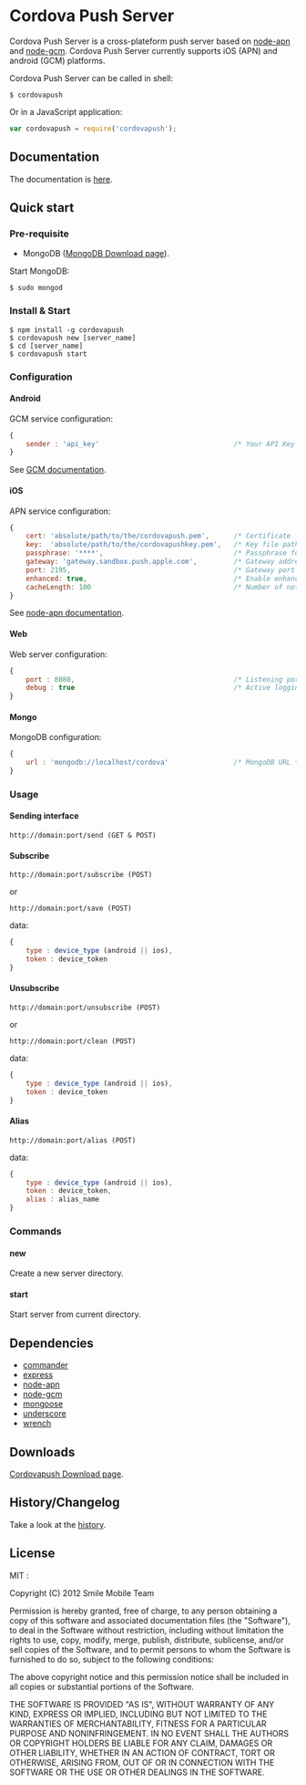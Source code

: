 # Cordova Push Server

Cordova Push Server is a cross-plateform push server based on [node-apn](https://github.com/argon/node-apn) and [node-gcm](https://github.com/ToothlessGear/node-gcm). Cordova Push Server currently supports iOS (APN) and android (GCM) platforms.

Cordova Push Server can be called in shell:

```shell
$ cordovapush
```

Or in a JavaScript application:

```js
var cordovapush = require('cordovapush');
```


## Documentation

The documentation is [here](https://github.com/smile-mobile/cordovapush-server/tree/master/docs#table-of-contents).

## Quick start

### Pre-requisite

+ MongoDB ([MongoDB Download page](http://www.mongodb.org/downloads)).

Start MongoDB:

```shell
$ sudo mongod
```

### Install & Start

```shell
$ npm install -g cordovapush
$ cordovapush new [server_name]
$ cd [server_name]
$ cordovapush start
```


### Configuration

#### Android

GCM service configuration:

```js
{
	sender : 'api_key'                                 /* Your API Key */
}
```

See [GCM documentation](http://developer.android.com/guide/google/gcm/gs.html).

#### iOS

APN service configuration:

```js
{
	cert: 'absolute/path/to/the/cordovapush.pem',      /* Certificate file path */
	key:  'absolute/path/to/the/cordovapushkey.pem',   /* Key file path */
	passphrase: '****',                                /* Passphrase for the Key file */
	gateway: 'gateway.sandbox.push.apple.com',         /* Gateway address */
	port: 2195,                                        /* Gateway port */
	enhanced: true,                                    /* Enable enhanced format */
	cacheLength: 100                                   /* Number of notifications to cache */
}
```

See [node-apn documentation](https://github.com/argon/node-apn#connecting).

#### Web

Web server configuration:

```js
{
	port : 8080,                                       /* Listening port */
	debug : true                                       /* Active logging request mode */
}
```

#### Mongo

MongoDB configuration:

```js
{
	url : 'mongodb://localhost/cordova'                /* MongoDB URL */
}
```

### Usage

#### Sending interface

```
http://domain:port/send (GET & POST)
```

#### Subscribe

```
http://domain:port/subscribe (POST)
```

or


```
http://domain:port/save (POST)
```

data:

```js
{
	type : device_type (android || ios),
	token : device_token
}
```

#### Unsubscribe

```
http://domain:port/unsubscribe (POST)
```

or


```
http://domain:port/clean (POST)
```

data:

```js
{
	type : device_type (android || ios),
	token : device_token
}
```

#### Alias

```
http://domain:port/alias (POST)
```

data:

```js
{
	type : device_type (android || ios),
	token : device_token,
	alias : alias_name
}
```

### Commands

#### new

Create a new server directory.

#### start

Start server from current directory.

## Dependencies

  * [commander](https://github.com/visionmedia/commander.js)
  * [express](https://github.com/visionmedia/express)
  * [node-apn](https://github.com/argon/node-apn)
  * [node-gcm](https://github.com/ToothlessGear/node-gcm)
  * [mongoose](https://github.com/LearnBoost/mongoose)
  * [underscore](https://github.com/documentcloud/underscore)
  * [wrench](https://github.com/ryanmcgrath/wrench-js)

## Downloads
[Cordovapush Download page](https://github.com/smile-mobile/cordovapush-server/downloads).

## History/Changelog

Take a look at the [history](https://github.com/smile-mobile/cordovapush-server/blob/master/HISTORY.md#history).

## License

MIT :

Copyright (C) 2012 Smile Mobile Team

Permission is hereby granted, free of charge, to any person obtaining a copy of this software and associated documentation files (the "Software"), to deal in the Software without restriction, including without limitation the rights to use, copy, modify, merge, publish, distribute, sublicense, and/or sell copies of the Software, and to permit persons to whom the Software is furnished to do so, subject to the following conditions:

The above copyright notice and this permission notice shall be included in all copies or substantial portions of the Software.

THE SOFTWARE IS PROVIDED "AS IS", WITHOUT WARRANTY OF ANY KIND, EXPRESS OR IMPLIED, INCLUDING BUT NOT LIMITED TO THE WARRANTIES OF MERCHANTABILITY, FITNESS FOR A PARTICULAR PURPOSE AND NONINFRINGEMENT. IN NO EVENT SHALL THE AUTHORS OR COPYRIGHT HOLDERS BE LIABLE FOR ANY CLAIM, DAMAGES OR OTHER LIABILITY, WHETHER IN AN ACTION OF CONTRACT, TORT OR OTHERWISE, ARISING FROM, OUT OF OR IN CONNECTION WITH THE SOFTWARE OR THE USE OR OTHER DEALINGS IN THE SOFTWARE.

